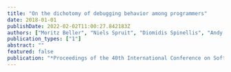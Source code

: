 ```yaml
---
title: "On the dichotomy of debugging behavior among programmers"
date: 2018-01-01
publishDate: 2022-02-02T11:00:27.842183Z
authors: ["Moritz Beller", "Niels Spruit", "Diomidis Spinellis", "Andy Zaidman"]
publication_types: ["1"]
abstract: ""
featured: false
publication: "*Proceedings of the 40th International Conference on Software Engineering*"
---
```


